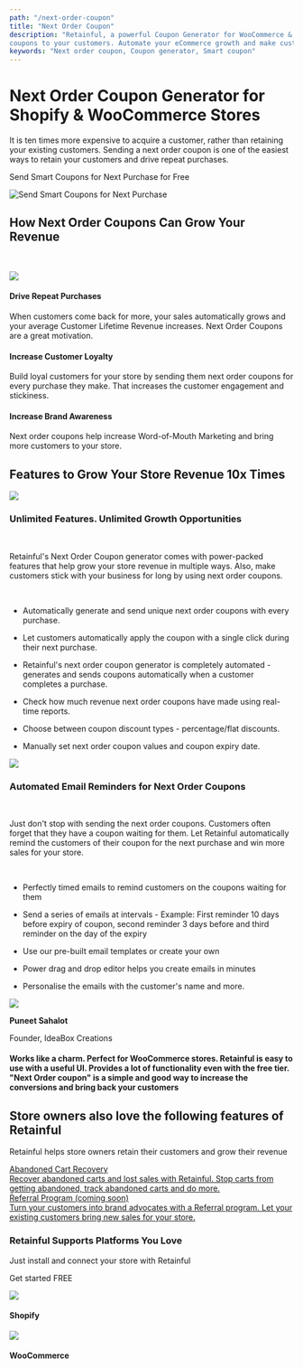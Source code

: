 ```yaml
---
path: "/next-order-coupon"
title: "Next Order Coupon"
description: "Retainful, a powerful Coupon Generator for WooCommerce & Shopify Stores allows you to send discount
coupons to your customers. Automate your eCommerce growth and make customers stick with your business for long!"
keywords: "Next order coupon, Coupon generator, Smart coupon"
---
```

<container>

<headercontent>

<div slot="left">

# Next Order Coupon Generator for Shopify & WooCommerce Stores

It is ten times more expensive to acquire a customer, rather than retaining your existing customers.
Sending a next order coupon is one of the easiest ways to retain your customers and drive repeat
purchases.

<cta url="https://app.retainful.com/?utm_source=landing_page&utm_medium=abandoned_cart_recovery&utm_campaign=recover_your_cart&utm_term=cta"
target="_blank" rel="noopener">Send Smart Coupons for Next Purchase for Free
</cta>

</div>

<div slot="right">

![Send Smart Coupons for Next Purchase](../images/landingpage/next-order-coupon/2-01.jpg)

</div>

</headercontent>

</container>

<container>

<div class="p-5">

<div class="p-3 text-center">

## How Next Order Coupons Can Grow Your Revenue

</div>

<br>

<div class="p-3">

<featurecontent featurebodysizeleft="6" featurebodysizerigth="6">

<div slot="left">

![](../images/landingpage/next-order-coupon/2-02.jpg)

</div>

<div slot="right" class="step-container">

<div class="step-list">

#### Drive Repeat Purchases 

When customers come back for more, your sales automatically grows and your average
Customer Lifetime Revenue increases. Next Order Coupons are a great motivation. 

</div>

<div class="step-list">

#### Increase Customer Loyalty

Build loyal customers for your store by sending them next order coupons for every
purchase they make. That increases the customer engagement and stickiness.

</div>

<div class="step-list">

#### Increase Brand Awareness

Next order coupons help increase Word-of-Mouth Marketing and bring more customers to your store.

</div>

</div>

</featurecontent>

</div>

</div>

</container>

<container>

<div class="mt-3 text-center">

## Features to Grow Your Store Revenue 10x Times

</div>

<div class="p-5">

<featurecontent featurebodysizeleft="6" featurebodysizerigth="6">

<div slot="left">

![](../images/landingpage/next-order-coupon/2-06.jpg)

</div>

<div slot="right">

### Unlimited Features. Unlimited Growth Opportunities

<br>

Retainful's Next Order Coupon generator comes with power-packed features that help grow your store
revenue in multiple ways. Also, make customers stick with your business for long by using next order
coupons.

<br>

- Automatically generate and send unique next order coupons with every purchase.

- Let customers automatically apply the coupon with a single click during their next purchase.

- Retainful's next order coupon generator is completely automated - generates and sends coupons
automatically when a customer completes a purchase.

- Check how much revenue next order coupons have made using real-time reports.

- Choose between coupon discount types - percentage/flat discounts.

- Manually set next order coupon values and coupon expiry date.

</div>

</featurecontent>

</div>

<div class="p-5">

<featurecontent featurebodysizeleft="6" featurebodysizerigth="6" orderleft="order-two" orderright="order-one">

<div slot="right">

![](../images/landingpage/next-order-coupon/1-05.jpg)

</div>

<div slot="left">

### Automated Email Reminders for Next Order Coupons

<br>

Just don't stop with sending the next order coupons. Customers often forget that they have a coupon
waiting for them. Let Retainful automatically remind the customers of their coupon for the next
purchase and win more sales for your store.

<br>

- Perfectly timed emails to remind customers on the coupons waiting for them

- Send a series of emails at intervals - Example: First reminder 10 days before expiry of coupon,
second reminder 3 days before and third reminder on the day of the expiry

- Use our pre-built email templates or create your own

- Power drag and drop editor helps you create emails in minutes

- Personalise the emails with the customer's name and more.


</div>

</featurecontent>

</div>

</container>

<div class="customer-testimonial-section">
<div class="testimonial-background-primary"></div>
<div class="testimonial-content container">
<row class="align-items-center">
<column size="4">
<div class="customer-quote">
<div class="customer-info text-right">
<div class="user-img">
<img src="https://raw.githubusercontent.com/retainful/site-images/master/reviews/puneetsahalot.jpg"
class="img-responsive" />
</div>
<div>
<p><strong>Puneet Sahalot</strong></p>
<p>Founder, IdeaBox Creations</p>
</div>
</div>
</div>
</column>
<column size="8">
<div class="customer-quote">
<h4>Works like a charm. Perfect for WooCommerce stores.
Retainful is easy to use with a useful UI. Provides a lot of functionality even with the
free
tier. "Next Order coupon" is a simple and good way to increase the conversions and bring
back
your customers</h4>
</div>
</column>
</row>
</div>
</div>
</div>

<container>

<div class="vip-page">
<div class="section-container">
<div class="programs-container-background d-none d-xl-block"></div>
<div class="row justify-content-center">
<div class="col-md-10">
<div class="row text-center justify-content-center">
<div class="col-lg-8 mb-2">

## Store owners also love the following features of Retainful

Retainful helps store owners retain their customers and grow their revenue

</div>
</div>

<div class="row justify-content-center">
<div class="col-auto mx-1">
<a class="program-card " href="#">
<img style="margin: 0 auto;" class="img img-responsive w-50" alt=""
src="../images/landingpage/next-order-coupon/1-04.svg">
<div class="title text-default mb-0_5">
Abandoned Cart Recovery
</div>
<div class="body text-subdued">
Recover abandoned carts and lost sales with Retainful. Stop carts from getting
abandoned, track abandoned carts and do more.
</div>
</a>
</div>
<div class="col-auto mx-1">
<a class="program-card" style="padding-bottom:43px;" href="#">
<img style="margin: 0 auto;" class="img img-responsive w-50" alt=""
src="../images/landingpage/abandoned-carts-recovery/a-05.svg">
<div class="title text-default mb-0_5">
Referral Program (coming soon)
</div>
<div class="body text-subdued">
Turn your customers into brand advocates with a Referral program. Let your existing
customers bring new sales for your store.
</div>
</a>
</div>
</div>
</div>
</div>
</div>
</div>
</container>

</div>

</div>

</div>
</div>
</container>

<container>

<div class="page-how-it-works">

<featurecontent featurebodysizeleft="6" featurebodysizerigth="6">

<div slot="left">

### Retainful Supports Platforms You Love


Just install and connect your store with Retainful

<cta url="https://app.retainful.com/?utm_source=landing_page&utm_medium=how_it_works&utm_campaign=get_started_free"
target="_blank" class="btn-action">Get started FREE</cta>

</div>

<div slot="right">

<div class="integrated-store-list">
<div class="store-module">
<div class="store-logo">
<img src="https://raw.githubusercontent.com/retainful/site-images/master/menu-icons/shopify-icon.png"
class="img-responsive" />
</div>
<div class="store-name">
<h4>Shopify</h4>
</div>
</div>
<div class="store-module">
<div class="store-logo">
<img src="https://raw.githubusercontent.com/retainful/site-images/master/menu-icons/woo-icon-logo.png"
class="img-responsive" />
</div>
<div class="store-name">
<h4>WooCommerce</h4>
</div>
</div>
</div>

</div>

</featurecontent>

</div>

</container>

<getstarted>
</getstarted>